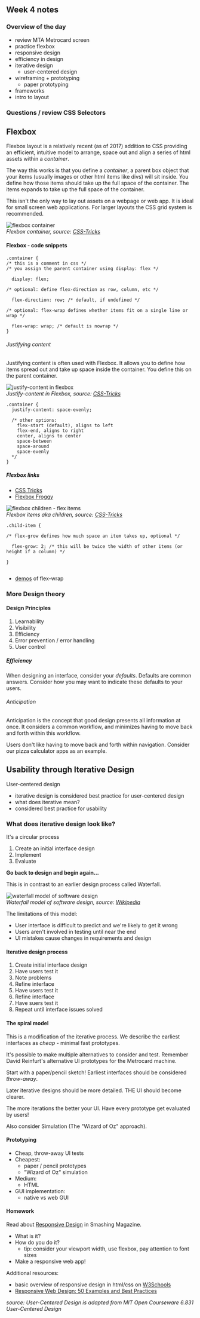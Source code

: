## Week 4 notes 

### Overview of the day

- review MTA Metrocard screen
- practice flexbox
- responsive design
- efficiency in design
- iterative design 
  - user-centered design
- wireframing + prototyping
  - paper prototyping
- frameworks
- intro to layout

### Questions / review CSS Selectors

## Flexbox

Flexbox layout is a relatively recent (as of 2017) addition to CSS providing an efficient, intuitive model to arrange, space out and align a series of html assets within a *container*. 

The way this works is that you define a *container*, a parent box object that your items (usually images or other html items like divs) will sit inside. You define how those items should take up the full space of the container. The items expands to take up the full space of the container.

This isn't the only way to lay out assets on a webpage or web app. It is ideal for small screen web applications. For larger layouts the CSS grid system is recommended.

![flexbox container](../assets/images/container.svg)  
*Flexbox container, source: [CSS-Tricks](https://css-tricks.com/snippets/css/a-guide-to-flexbox/)*


#### Flexbox - code snippets 

```
.container {
/* this is a comment in css */
/* you assign the parent container using display: flex */

  display: flex;
  
/* optional: define flex-direction as row, column, etc */
  
  flex-direction: row; /* default, if undefined */
  
/* optional: flex-wrap defines whether items fit on a single line or wrap */

  flex-wrap: wrap; /* default is nowrap */
}
```

###### Justifying content

Justifying content is often used with Flexbox. It allows you to define how items spread out and take up space inside the container. You define this on the parent container.

![justify-content in flexbox](../assets/images/justify-content.svg)  
*Justify-content in Flexbox, source: [CSS-Tricks](https://css-tricks.com/snippets/css/a-guide-to-flexbox/)*  

```
.container {
  justify-content: space-evenly;
  
  /* other options: 
    flex-start (default), aligns to left
    flex-end, aligns to right
    center, aligns to center
    space-between
    space-around
    space-evenly
  */
}
```

##### Flexbox links

- [CSS Tricks](https://css-tricks.com/snippets/css/a-guide-to-flexbox/)
- [Flexbox Froggy](https://flexboxfroggy.com/)


![flexbox children - flex items](../assets/images/children.svg)  
*Flexbox items aka children, source: [CSS-Tricks](https://css-tricks.com/snippets/css/a-guide-to-flexbox/)*

```
.child-item {

/* flex-grow defines how much space an item takes up, optional */
  
  flex-grow: 2; /* this will be twice the width of other items (or height if a column) */

}


```

- [demos](https://css-tricks.com/almanac/properties/f/flex-wrap/) of flex-wrap


### More Design theory 


#### Design Principles

1. Learnability
2. Visibility
3. Efficiency
4. Error prevention / error handling
5. User control


##### Efficiency

When designing an interface, consider your *defaults*. Defaults are common answers. Consider how you may want to indicate these defaults to your users.

###### Anticipation

Anticipation is the concept that good design presents all information at once. It considers a common workflow, and minimizes having to move back and forth within this workflow.

Users don't like having to move back and forth within navigation. Consider our pizza calculator apps as an example.

## Usability through Iterative Design

User-centered design 
- iterative design is considered best practice for user-centered design
- what does iterative mean?
- considered best practice for usability


### What does iterative design look like?

It's a circular process

1. Create an initial interface design 
2. Implement
3. Evaluate

**Go back to design and begin again...**

This is in contrast to an earlier design process called Waterfall.

![waterfall model of software design](assets/images/waterfall.svg)  
*Waterfall model of software design, source: [Wikipedia](https://upload.wikimedia.org/wikipedia/commons/e/e2/Waterfall_model.svg)*  

The limitations of this model:

- User interface is difficult to predict and we're likely to get it wrong
- Users aren't involved in testing until near the end
- UI mistakes cause changes in requirements and design

#### Iterative design process

1. Create initial interface design
2. Have users test it
3. Note problems
4. Refine interface
5. Have users test it
6. Refine interface
7. Have suers test it
8. Repeat until interface issues solved

#### The spiral model

This is a modification of the iterative process. We describe the earliest interfaces as *cheap* - minimal fast prototypes.

It's possible to make multiple alternatives to consider and test. Remember David Reinfurt's alternative UI prototypes for the Metrocard machine.

Start with a paper/pencil sketch! Earliest interfaces should be considered *throw-away*.

Later iterative designs should be more detailed. THE UI should become clearer.

The more iterations the better your UI. Have every prototype get evaluated by users!

Also consider Simulation (The "Wizard of Oz" approach).

#### Prototyping

- Cheap, throw-away UI tests
- Cheapest: 
  - paper / pencil prototypes
  - "Wizard of Oz" simulation
- Medium:
  - HTML
- GUI implementation:
  - native vs web GUI

#### Homework
  Read about [Responsive Design](https://www.smashingmagazine.com/2011/01/guidelines-for-responsive-web-design/) in Smashing Magazine.  
- What is it?
- How do you do it?
  - tip: consider your viewport width, use flexbox, pay attention to font sizes
- Make a responsive web app!

Additional resources:
- basic overview of responsive design in html/css on [W3Schools](https://www.w3schools.com/html/html_responsive.asp)
- [Responsive Web Design: 50 Examples and Best Practices](https://designmodo.com/responsive-design-examples/)

*source: User-Centered Design is adapted from MIT Open Courseware 6.831 User-Centered Design*
